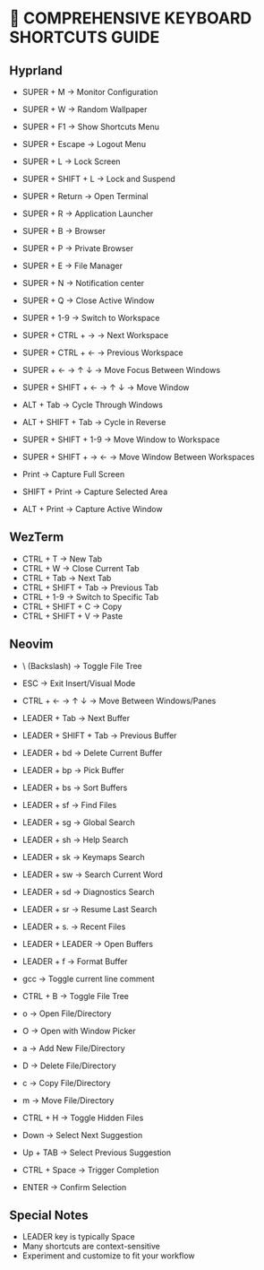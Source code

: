 # 🔑 COMPREHENSIVE KEYBOARD SHORTCUTS GUIDE

## Hyprland

- SUPER + M → Monitor Configuration
- SUPER + W → Random Wallpaper
- SUPER + F1 → Show Shortcuts Menu
- SUPER + Escape → Logout Menu
- SUPER + L → Lock Screen
- SUPER + SHIFT + L → Lock and Suspend

- SUPER + Return → Open Terminal
- SUPER + R → Application Launcher
- SUPER + B → Browser
- SUPER + P → Private Browser
- SUPER + E → File Manager
- SUPER + N → Notification center
- SUPER + Q → Close Active Window

- SUPER + 1-9 → Switch to Workspace
- SUPER + CTRL + → → Next Workspace
- SUPER + CTRL + ← → Previous Workspace

- SUPER + ← → ↑ ↓ → Move Focus Between Windows
- SUPER + SHIFT + ← → ↑ ↓ → Move Window
- ALT + Tab → Cycle Through Windows
- ALT + SHIFT + Tab → Cycle in Reverse
- SUPER + SHIFT + 1-9 → Move Window to Workspace
- SUPER + SHIFT + → ← → Move Window Between Workspaces

- Print → Capture Full Screen
- SHIFT + Print → Capture Selected Area
- ALT + Print → Capture Active Window

## WezTerm

- CTRL + T → New Tab
- CTRL + W → Close Current Tab
- CTRL + Tab → Next Tab
- CTRL + SHIFT + Tab → Previous Tab
- CTRL + 1-9 → Switch to Specific Tab
- CTRL + SHIFT + C → Copy
- CTRL + SHIFT + V → Paste

## Neovim

- \ (Backslash) → Toggle File Tree
- ESC → Exit Insert/Visual Mode
- CTRL + ← → ↑ ↓ → Move Between Windows/Panes

- LEADER + Tab → Next Buffer
- LEADER + SHIFT + Tab → Previous Buffer
- LEADER + bd → Delete Current Buffer
- LEADER + bp → Pick Buffer
- LEADER + bs → Sort Buffers

- LEADER + sf → Find Files
- LEADER + sg → Global Search
- LEADER + sh → Help Search
- LEADER + sk → Keymaps Search
- LEADER + sw → Search Current Word
- LEADER + sd → Diagnostics Search
- LEADER + sr → Resume Last Search
- LEADER + s. → Recent Files
- LEADER + LEADER → Open Buffers

- LEADER + f → Format Buffer
- gcc → Toggle current line comment

- CTRL + B → Toggle File Tree
- o → Open File/Directory
- O → Open with Window Picker
- a → Add New File/Directory
- D → Delete File/Directory
- c → Copy File/Directory
- m → Move File/Directory
- CTRL + H → Toggle Hidden Files

- Down → Select Next Suggestion
- Up + TAB → Select Previous Suggestion
- CTRL + Space → Trigger Completion
- ENTER → Confirm Selection

## Special Notes

- LEADER key is typically Space
- Many shortcuts are context-sensitive
- Experiment and customize to fit your workflow
